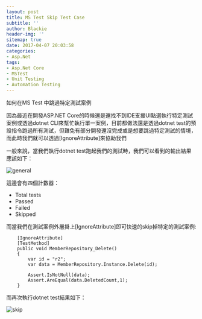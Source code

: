 ```yaml
---
layout: post
title: MS Test Skip Test Case
subtitle: ''
author: Blackie
header-img: ''
sitemap: true
date: 2017-04-07 20:03:58
categories:
- Asp.Net
tags: 
- Asp.Net Core
- MSTest
- Unit Testing
- Automation Testing
---
```


如何在MS Test 中跳過特定測試案例

<!-- More -->

因為最近在開發ASP.NET Core的時候還是還找不到IDE支援UI點選執行特定測試案例或透過dotnet CLI來幫忙執行單一案例，目前都做法還是透過dotnet test的預設指令跑過所有測試，但難免有部分開發還沒完成或是想要跳過特定測試的情境，而此時我們就可以透過[IgnoreAttribute]來協助我們

一般來說，當我們執行dotnet test跑起我們的測試時，我們可以看到的輸出結果應該如下：

![general](general.png)

這邊會有四個計數器：

- Total tests
- Passed
- Failed
- Skipped

而當我們在測試案例外層掛上[IgnoreAttribute]即可快速的skip掉特定的測試案例:

        [IgnoreAttribute]
        [TestMethod]
        public void MemberRepository_Delete()
        {
            var id = "r2";
            var data = MemberRepository.Instance.Delete(id);

            Assert.IsNotNull(data);
            Assert.AreEqual(data.DeletedCount,1);
        }

而再次執行dotnet test結果如下：

![skip](skip.png)